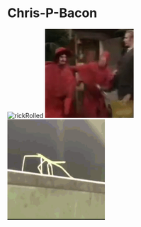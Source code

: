 # Chris-P-Bacon

![rickRolled](https://github.com/Chris-P-Bacn/Chris-P-Bacon/blob/main/rickRolled.gif)
![spanishInquisition](https://github.com/Chris-P-Bacn/Chris-P-Bacn/blob/main/spanishInquisition.gif)
![stickBugged](https://github.com/Chris-P-Bacn/Chris-P-Bacn/blob/main/stickBugged.gif)
